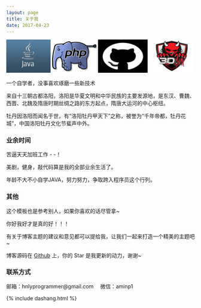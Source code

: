 ```yaml
---
layout: page
title: 关于我
date: 2017-04-23  
---
```


![about me](/images/about.jpg)
<p>
一个自学者，没事喜欢琢磨一些新技术

<p>
来自十三朝古都洛阳，洛阳是华夏文明和中华民族的主要发源地，是东汉、曹魏、西晋、北魏及隋唐时期丝绸之路的东方起点，隋唐大运河的中心枢纽。
<p>
牡丹因洛阳而闻名于世，有“洛阳牡丹甲天下”之称，被誉为“千年帝都，牡丹花城”，中国洛阳牡丹文化节蜚声中外。

<p>

<h3> 业余时间</h3>   

<p>
苦逼天天加班工作 - -！
<p>
美剧，健身，敲代码算是我的全部业余生活了。

<p>
年龄不大不小自学JAVA，努力努力，争取跨入程序员这个行列。
<p>

<h3>其他 </h3>   
<p>
这个模板也是参考别人，如果你喜欢的话尽管拿~
<p>
你好我好才是真的好！！！

<p>

有关于博客主题的建议和意见都可以提给我，让我们一起来打造一个精美的主题吧~ 

<p> 

博客源码在 <a target="_blank" href='https://jp3drobin.github.io/' target="_blank" >Github</a> 上，你的 Star 是我更新的动力，谢谢~

<h3> 联系方式 </h3>   
<p>邮箱：hnlyprogrammer@gmail.com   &emsp;微信：aminp1
<p>
{% include dashang.html %}





